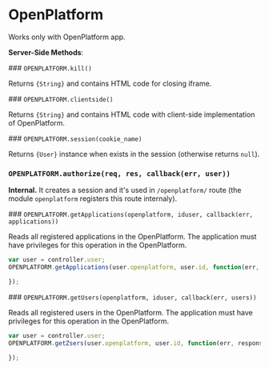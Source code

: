 # OpenPlatform

Works only with OpenPlatform app.

__Server-Side Methods__:

### `OPENPLATFORM.kill()`

Returns `{String}` and contains HTML code for closing iframe.

### `OPENPLATFORM.clientside()`

Returns `{String}` and contains HTML code with client-side implementation of OpenPlatform.

### `OPENPLATFORM.session(cookie_name)`

Returns `{User}` instance when exists in the session (otherwise returns `null`).

### `OPENPLATFORM.authorize(req, res, callback(err, user))`

__Internal.__ It creates a session and it's used in `/openplatform/` route (the module `openplatform` registers this route internaly).

### `OPENPLATFORM.getApplications(openplatform, iduser, callback(err, applications))`

Reads all registered applications in the OpenPlatform. The application must have privileges for this operation in the OpenPlatform.

```javascript
var user = controller.user;
OPENPLATFORM.getApplications(user.openplatform, user.id, function(err, response) {

});
```

### `OPENPLATFORM.getUsers(openplatform, iduser, callback(err, users))`

Reads all registered users in the OpenPlatform. The application must have privileges for this operation in the OpenPlatform.

```javascript
var user = controller.user;
OPENPLATFORM.getZsers(user.openplatform, user.id, function(err, response) {

});
```
